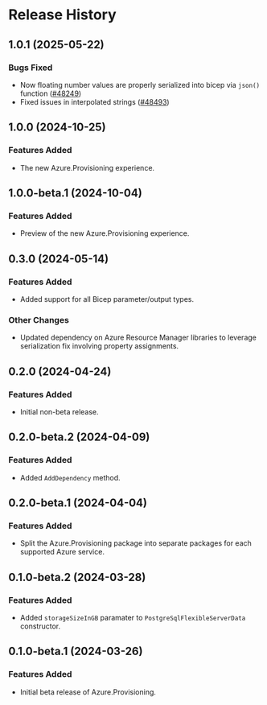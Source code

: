 # Release History

## 1.0.1 (2025-05-22)

### Bugs Fixed

- Now floating number values are properly serialized into bicep via `json()` function ([#48249](https://github.com/Azure/azure-sdk-for-net/issues/48249))
- Fixed issues in interpolated strings ([#48493](https://github.com/Azure/azure-sdk-for-net/issues/48493))

## 1.0.0 (2024-10-25)

### Features Added

- The new Azure.Provisioning experience.

## 1.0.0-beta.1 (2024-10-04)

### Features Added

- Preview of the new Azure.Provisioning experience.

## 0.3.0 (2024-05-14)

### Features Added

- Added support for all Bicep parameter/output types.

### Other Changes

- Updated dependency on Azure Resource Manager libraries to leverage serialization fix involving property assignments.

## 0.2.0 (2024-04-24)

### Features Added

- Initial non-beta release.

## 0.2.0-beta.2 (2024-04-09)

### Features Added

- Added `AddDependency` method.

## 0.2.0-beta.1 (2024-04-04)

### Features Added

- Split the Azure.Provisioning package into separate packages for each supported Azure service.

## 0.1.0-beta.2 (2024-03-28)

### Features Added

- Added `storageSizeInGB` paramater to `PostgreSqlFlexibleServerData` constructor.

## 0.1.0-beta.1 (2024-03-26)

### Features Added

- Initial beta release of Azure.Provisioning.
